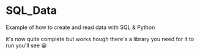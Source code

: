 # SQL_Data
Example of how to create and read data with SQL &amp; Python

it's now quite complete but works
hough there's a library you need for it to run
you'll see 😀
